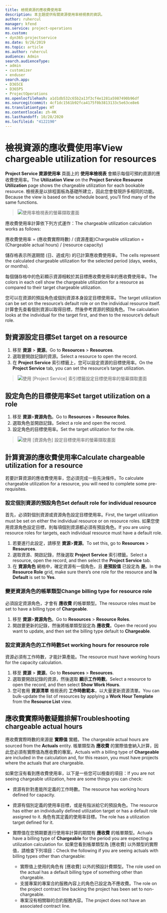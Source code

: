 ```yaml
---
title: 檢視資源的應收費使用率
description: 本主題提供有關資源使用率檢視表的資訊。
author: ruhercul
manager: kfend
ms.service: project-operations
ms.custom:
- dyn365-projectservice
ms.date: 9/26/2019
ms.topic: article
ms.author: ruhercul
audience: Admin
search.audienceType:
- admin
- customizer
- enduser
search.app:
- D365CE
- D365PS
- ProjectOperations
ms.openlocfilehash: a1d1db532c65b2a13f3cf4e1281a5987490b96df
ms.sourcegitcommit: 4cf1dc1561b92fca4175f0b3813133c5e63ce8e6
ms.translationtype: HT
ms.contentlocale: zh-HK
ms.lasthandoff: 10/28/2020
ms.locfileid: "4122190"
---
```

# <a name="view-chargeable-utilization-for-resources"></a><span data-ttu-id="88be8-103">檢視資源的應收費使用率</span><span class="sxs-lookup"><span data-stu-id="88be8-103">View chargeable utilization for resources</span></span>
 
<span data-ttu-id="88be8-104">**Project Service 資源使用率** 頁面上的 **使用率檢視表** 會顯示每個可預約資源的應收費使用率。</span><span class="sxs-lookup"><span data-stu-id="88be8-104">The **Utilization View** on the **Project Service Resource Utilization** page shows the chargeable utilization for each bookable resource.</span></span> <span data-ttu-id="88be8-105">檢視表是以排程面板為基礎所建立，因此您會發現許多相同的功能。</span><span class="sxs-lookup"><span data-stu-id="88be8-105">Because the view is based on the schedule board, you’ll find many of the same functions.</span></span>

> ![使用率檢視表的螢幕擷取畫面](media/FAQ-utilization-1.png)
 

<span data-ttu-id="88be8-107">應收費使用率計算依下列方式運作：</span><span class="sxs-lookup"><span data-stu-id="88be8-107">The chargeable utilization calculation works as follows:</span></span>

   <span data-ttu-id="88be8-108">應收費使用率 = (應收費實際時數) / (資源產能)</span><span class="sxs-lookup"><span data-stu-id="88be8-108">Chargeable utilization = (Chargeable actual hours) / (resource capacity)</span></span>

<span data-ttu-id="88be8-109">儲存格表示所選期間 (日、週或月) 的已計算應收費使用率。</span><span class="sxs-lookup"><span data-stu-id="88be8-109">The cells represent the calculated chargeable utilization for the selected period (days, weeks, or months).</span></span>

<span data-ttu-id="88be8-110">每個儲存格中的色彩顯示資源相較於其目標應收費使用率的應收費使用率。</span><span class="sxs-lookup"><span data-stu-id="88be8-110">The colors in each cell show the chargeable utilization for a resource as compared to their target chargeable utilization.</span></span> 

<span data-ttu-id="88be8-111">您可以在資源的預設角色或個別資源本身設定目標使用率。</span><span class="sxs-lookup"><span data-stu-id="88be8-111">The target utilization can be set on the resource’s default role or on the individual resource itself.</span></span> <span data-ttu-id="88be8-112">計算會先查看個別資源以取得目標，然後參考資源的預設角色。</span><span class="sxs-lookup"><span data-stu-id="88be8-112">The calculation looks at the individual for the target first, and then to the resource’s default role.</span></span>

## <a name="set-target-on-a-resource"></a><span data-ttu-id="88be8-113">對資源設定目標</span><span class="sxs-lookup"><span data-stu-id="88be8-113">Set target on a resource</span></span>

1. <span data-ttu-id="88be8-114">移至 **資源** \> **資源**。</span><span class="sxs-lookup"><span data-stu-id="88be8-114">Go to **Resources** \> **Resources**.</span></span> 
2. <span data-ttu-id="88be8-115">選取要開啟記錄的資源。</span><span class="sxs-lookup"><span data-stu-id="88be8-115">Select a resource to open the record.</span></span> 
3. <span data-ttu-id="88be8-116">在 **Project Service** 索引標籤上，您可以設定資源的目標使用率。</span><span class="sxs-lookup"><span data-stu-id="88be8-116">On the **Project Service** tab, you can set the resource’s target utilization.</span></span>

> ![使用 [Project Service] 索引標籤設定目標使用率的螢幕擷取畫面](media/FAQ-utilization-2.png)
 
## <a name="set-target-utilization-on-a-role"></a><span data-ttu-id="88be8-118">設定角色的目標使用率</span><span class="sxs-lookup"><span data-stu-id="88be8-118">Set target utilization on a role</span></span>

1. <span data-ttu-id="88be8-119">移至 **資源**\>**資源角色**。</span><span class="sxs-lookup"><span data-stu-id="88be8-119">Go to **Resources** \> **Resource Roles**.</span></span> 
2. <span data-ttu-id="88be8-120">選取角色並開啟記錄。</span><span class="sxs-lookup"><span data-stu-id="88be8-120">Select a role and open the record.</span></span> 
3. <span data-ttu-id="88be8-121">設定角色的目標使用率。</span><span class="sxs-lookup"><span data-stu-id="88be8-121">Set the target utilization for the role.</span></span>

> ![使用 [資源角色] 設定目標使用率的螢幕擷取畫面](media/FAQ-utilization-3.png)
 
## <a name="calculate-chargeable-utilization-for-a-resource"></a><span data-ttu-id="88be8-123">計算資源的應收費使用率</span><span class="sxs-lookup"><span data-stu-id="88be8-123">Calculate chargeable utilization for a resource</span></span>

<span data-ttu-id="88be8-124">若要計算資源的應收費使用率，您必須完成一些先決條件。</span><span class="sxs-lookup"><span data-stu-id="88be8-124">To calculate chargeable utilization for a resource, you will need to complete some pre-requisites.</span></span> 

### <a name="set-default-role-for-individual-resource"></a><span data-ttu-id="88be8-125">設定個別資源的預設角色</span><span class="sxs-lookup"><span data-stu-id="88be8-125">Set default role for individual resource</span></span>

<span data-ttu-id="88be8-126">首先，必須對個別資源或資源角色設定目標使用率。</span><span class="sxs-lookup"><span data-stu-id="88be8-126">First, the target utilization must be set on either the individual resource or on resource roles.</span></span> <span data-ttu-id="88be8-127">如果您使用資源角色設定目標，則每項個別資源都必須有預設角色。</span><span class="sxs-lookup"><span data-stu-id="88be8-127">If you are using resource roles for targets, each individual resource must have a default role.</span></span> 

1. <span data-ttu-id="88be8-128">若要進行此設定，請移至 **資源**\>**資源**。</span><span class="sxs-lookup"><span data-stu-id="88be8-128">To set this, go to **Resources** \> **Resources**.</span></span> 
2. <span data-ttu-id="88be8-129">選取資源、開啟記錄，然後選取 **Project Service** 索引標籤。</span><span class="sxs-lookup"><span data-stu-id="88be8-129">Select a resource, open the record, and then select the **Project Service** tab.</span></span> 
3. <span data-ttu-id="88be8-130">在 **資源角色** 網格中，確定資源有一個角色，且 **是預設值** 已設定為 **是**。</span><span class="sxs-lookup"><span data-stu-id="88be8-130">In the **Resource Role** grid, make sure there’s one role for the resource and **Is Default** is set to **Yes**.</span></span>
 
### <a name="change-billing-type-for-resource-role"></a><span data-ttu-id="88be8-131">變更資源角色的帳單類型</span><span class="sxs-lookup"><span data-stu-id="88be8-131">Change billing type for resource role</span></span>

<span data-ttu-id="88be8-132">必須設定資源角色，才會有 **應收費** 的帳單類型。</span><span class="sxs-lookup"><span data-stu-id="88be8-132">The resource roles must be set to have a billing type of **Chargeable**.</span></span> 

1. <span data-ttu-id="88be8-133">移至 **資源**\>**資源角色**。</span><span class="sxs-lookup"><span data-stu-id="88be8-133">Go to **Resources** \> **Resource Roles**.</span></span> 
2. <span data-ttu-id="88be8-134">開啟要更新的記錄，然後將帳單類型設定為 **應收費**。</span><span class="sxs-lookup"><span data-stu-id="88be8-134">Open the record you want to update, and then set the billing type default to **Chargeable**.</span></span>

### <a name="set-working-hours-for-resource-role"></a><span data-ttu-id="88be8-135">設定資源角色的工作時數</span><span class="sxs-lookup"><span data-stu-id="88be8-135">Set working hours for resource role</span></span>
 
<span data-ttu-id="88be8-136">資源必須有工作時數，才能計算產能。</span><span class="sxs-lookup"><span data-stu-id="88be8-136">The resource must have working hours for the capacity calculation.</span></span> 

1. <span data-ttu-id="88be8-137">移至 **資源** \> **資源**。</span><span class="sxs-lookup"><span data-stu-id="88be8-137">Go to **Resources** \> **Resources**.</span></span> 
2. <span data-ttu-id="88be8-138">選取要開啟記錄的資源，然後選取 **顯示工作時數**。</span><span class="sxs-lookup"><span data-stu-id="88be8-138">Select a resource to open the record, and then select **Show Work Hours**.</span></span> 
3. <span data-ttu-id="88be8-139">您可套用 **資源清單** 檢視表的 **工作時數範本**，以大量更新資源清單。</span><span class="sxs-lookup"><span data-stu-id="88be8-139">You can bulk-update the list of resources by applying a **Work Hour Template** from the **Resource List** view.</span></span>

## <a name="troubleshooting-chargeable-actual-hours"></a><span data-ttu-id="88be8-140">應收費實際時數疑難排解</span><span class="sxs-lookup"><span data-stu-id="88be8-140">Troubleshooting chargeable actual hours</span></span>

<span data-ttu-id="88be8-141">應收費實際時數的來源是 **實際值** 實體。</span><span class="sxs-lookup"><span data-stu-id="88be8-141">The chargeable actual hours are sourced from the **Actuals** entity.</span></span> <span data-ttu-id="88be8-142">帳單類型為 **應收費** 的實際值會納入計算，因此您必須有實際值為應收費的專案。</span><span class="sxs-lookup"><span data-stu-id="88be8-142">Actuals with a billing type of **Chargeable** are included in the calculation and, for this reason, you must have projects where the actuals that are chargeable.</span></span>

<span data-ttu-id="88be8-143">如果您沒有看到應收費使用率，以下是一些您可以檢查的項目：</span><span class="sxs-lookup"><span data-stu-id="88be8-143">If you are not seeing chargeable utilization, here are some things you can check:</span></span>

- <span data-ttu-id="88be8-144">資源有針對產能所定義的工作時數。</span><span class="sxs-lookup"><span data-stu-id="88be8-144">The resource has working hours defined for capacity.</span></span>
- <span data-ttu-id="88be8-145">資源有個別定義的使用率目標，或是有指派給它的預設角色。</span><span class="sxs-lookup"><span data-stu-id="88be8-145">The resource has either an individually defined utilization target or has a default role assigned to it.</span></span> <span data-ttu-id="88be8-146">角色有其定義的使用率目標。</span><span class="sxs-lookup"><span data-stu-id="88be8-146">The role has a utilization target defined for it.</span></span>
- <span data-ttu-id="88be8-147">實際值在您預期要進行使用率計算的期間有 **應收費** 的帳單類型。</span><span class="sxs-lookup"><span data-stu-id="88be8-147">Actuals have a billing type of **Chargeable** for the period you are expecting a utilization calculation for.</span></span> <span data-ttu-id="88be8-148">如果您看到帳單類型為 [應收費] 以外類型的實際值，請檢查下列項目：</span><span class="sxs-lookup"><span data-stu-id="88be8-148">Check the following if you are seeing actuals with billing types other than chargeable:</span></span>

  - <span data-ttu-id="88be8-149">實際值上使用的角色有 [應收費] 以外的預設計費類型。</span><span class="sxs-lookup"><span data-stu-id="88be8-149">The role used on the actual has a default billing type of something other than chargeable.</span></span>
  - <span data-ttu-id="88be8-150">支援專案的專案合約服務內容上的角色已設定為不應收費。</span><span class="sxs-lookup"><span data-stu-id="88be8-150">The role on the project contract line backing the project has been set to non-chargeable.</span></span>
  - <span data-ttu-id="88be8-151">專案沒有相關聯的合約服務內容。</span><span class="sxs-lookup"><span data-stu-id="88be8-151">The project does not have an associated contract line.</span></span>

